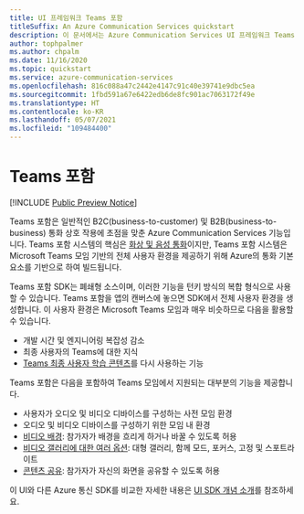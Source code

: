 ```yaml
---
title: UI 프레임워크 Teams 포함
titleSuffix: An Azure Communication Services quickstart
description: 이 문서에서는 Azure Communication Services UI 프레임워크 Teams 포함 기능을 사용하여 턴키 통화 환경을 빌드하는 방법을 알아봅니다.
author: tophpalmer
ms.author: chpalm
ms.date: 11/16/2020
ms.topic: quickstart
ms.service: azure-communication-services
ms.openlocfilehash: 816c088a47c2442e4147c91c40e39741e9dbc5ea
ms.sourcegitcommit: 1fbd591a67e6422edb6de8fc901ac7063172f49e
ms.translationtype: HT
ms.contentlocale: ko-KR
ms.lasthandoff: 05/07/2021
ms.locfileid: "109484400"
---
```

# <a name="teams-embed"></a>Teams 포함

[!INCLUDE [Public Preview Notice](../../includes/private-preview-include.md)]


Teams 포함은 일반적인 B2C(business-to-customer) 및 B2B(business-to-business) 통화 상호 작용에 초점을 맞춘 Azure Communication Services 기능입니다. Teams 포함 시스템의 핵심은 [화상 및 음성 통화](../voice-video-calling/calling-sdk-features.md)이지만, Teams 포함 시스템은 Microsoft Teams 모임 기반의 전체 사용자 환경을 제공하기 위해 Azure의 통화 기본 요소를 기반으로 하여 빌드됩니다.

Teams 포함 SDK는 폐쇄형 소스이며, 이러한 기능을 턴키 방식의 복합 형식으로 사용할 수 있습니다. Teams 포함을 앱의 캔버스에 놓으면 SDK에서 전체 사용자 환경을 생성합니다. 이 사용자 환경은 Microsoft Teams 모임과 매우 비슷하므로 다음을 활용할 수 있습니다.

- 개발 시간 및 엔지니어링 복잡성 감소
- 최종 사용자의 Teams에 대한 지식
- [Teams 최종 사용자 학습 콘텐츠](https://support.microsoft.com/office/meetings-in-teams-e0b0ae21-53ee-4462-a50d-ca9b9e217b67)를 다시 사용하는 기능

Teams 포함은 다음을 포함하여 Teams 모임에서 지원되는 대부분의 기능을 제공합니다.

- 사용자가 오디오 및 비디오 디바이스를 구성하는 사전 모임 환경
- 오디오 및 비디오 디바이스를 구성하기 위한 모임 내 환경
- [비디오 배경](https://support.microsoft.com/office/change-your-background-for-a-teams-meeting-f77a2381-443a-499d-825e-509a140f4780): 참가자가 배경을 흐리게 하거나 바꿀 수 있도록 허용
- [비디오 갤러리에 대한 여러 옵션](https://support.microsoft.com/office/using-video-in-microsoft-teams-3647fc29-7b92-4c26-8c2d-8a596904cdae): 대형 갤러리, 함께 모드, 포커스, 고정 및 스포트라이트
- [콘텐츠 공유](https://support.microsoft.com/office/share-content-in-a-meeting-in-teams-fcc2bf59-aecd-4481-8f99-ce55dd836ce8): 참가자가 자신의 화면을 공유할 수 있도록 허용

이 UI와 다른 Azure 통신 SDK를 비교한 자세한 내용은 [UI SDK 개념 소개](ui-sdk-overview.md)를 참조하세요. 
